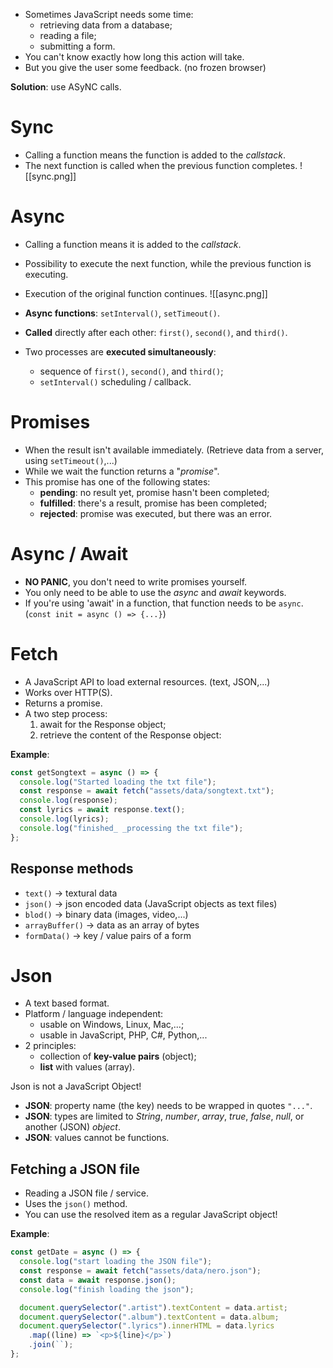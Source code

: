 - Sometimes JavaScript needs some time:
  - retrieving data from a database;
  - reading a file;
  - submitting a form.
- You can't know exactly how long this action will take.
- But you give the user some feedback. (no frozen browser)

**Solution**: use ASyNC calls.

# Sync

- Calling a function means the function is added to the _callstack_.
- The next function is called when the previous function completes.
  ![[sync.png]]

# Async

- Calling a function means it is added to the _callstack_.
- Possibility to execute the next function, while the previous function is executing.
- Execution of the original function continues.
  ![[async.png]]

- **Async functions**: `setInterval()`, `setTimeout()`.
- **Called** directly after each other: `first()`, `second()`, and `third()`.
- Two processes are **executed simultaneously**:
  - sequence of `first()`, `second()`, and `third()`;
  - `setInterval()` scheduling / callback.

# Promises

- When the result isn't available immediately.
  (Retrieve data from a server, using `setTimeout()`,...)
- While we wait the function returns a "_promise_".
- This promise has one of the following states:
  - **pending**: no result yet, promise hasn't been completed;
  - **fulfilled**: there's a result, promise has been completed;
  - **rejected**: promise was executed, but there was an error.

# Async / Await

- **NO PANIC**, you don't need to write promises yourself.
- You only need to be able to use the _async_ and _await_ keywords.
- If you're using 'await' in a function, that function needs to be `async`. (`const init = async () => {...}`)

# Fetch

- A JavaScript API to load external resources. (text, JSON,...)
- Works over HTTP(S).
- Returns a promise.
- A two step process:
  1.  await for the Response object;
  2.  retrieve the content of the Response object:

**Example**:

```javascript
const getSongtext = async () => {
  console.log("Started loading the txt file");
  const response = await fetch("assets/data/songtext.txt");
  console.log(response);
  const lyrics = await response.text();
  console.log(lyrics);
  console.log("finished_ _processing the txt file");
};
```

## Response methods

- `text()` -> textural data
- `json()` -> json encoded data (JavaScript objects as text files)
- `blod()` -> binary data (images, video,...)
- `arrayBuffer()` -> data as an array of bytes
- `formData()` -> key / value pairs of a form

# Json

- A text based format.
- Platform / language independent:
  - usable on Windows, Linux, Mac,...;
  - usable in JavaScript, PHP, C#, Python,...
- 2 principles:
  - collection of **key-value pairs** (object);
  - **list** with values (array).

Json is not a JavaScript Object!

- **JSON**: property name (the key) needs to be wrapped in quotes `"..."`.
- **JSON**: types are limited to _String_, _number_, _array_, _true_, _false_, _null_, or another (JSON) _object_.
- **JSON**: values cannot be functions.

## Fetching a JSON file

- Reading a JSON file / service.
- Uses the `json()` method.
- You can use the resolved item as a regular JavaScript object!

**Example**:

```javascript
const getDate = async () => {
  console.log("start loading the JSON file");
  const response = await fetch("assets/data/nero.json");
  const data = await response.json();
  console.log("finish loading the json");

  document.querySelector(".artist").textContent = data.artist;
  document.querySelector(".album").textContent = data.album;
  document.querySelector(".lyrics").innerHTML = data.lyrics
    .map((line) => `<p>${line}</p>`)
    .join(``);
};
```
